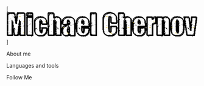 [![Header](https://github.com/HondaGoro12/MichaelChernov/blob/main/assets/Chernov.gif)]

About me

Languages and tools

Follow Me
